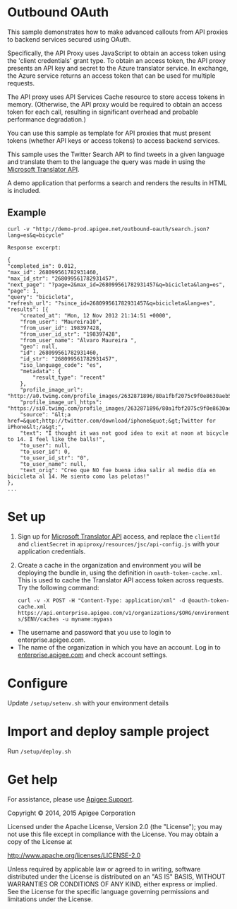 # Outbound OAuth

This sample demonstrates how to make advanced callouts from API 
proxies to backend services secured using OAuth.

Specifically, the API Proxy uses JavaScript to obtain an access 
token using the 'client credentials' grant type. To obtain an access 
token, the API proxy presents an API key and secret to the Azure 
translator service. In exchange, the Azure service returns an access token 
that can be used for multiple requests.

The API proxy uses API Services Cache resource to store access 
tokens in memory.  (Otherwise, the API proxy would be required to obtain 
an access token for each call, resulting in significant overhead and probable 
performance degradation.)

You can use this sample as template for API proxies that must present tokens (whether 
API keys or access tokens) to access backend services.

This sample uses the Twitter Search API to find tweets in a given language and
translate them to the language the query was made in using the
[Microsoft Translator API](http://www.microsofttranslator.com/dev/).

A demo application that performs a search and renders the results in HTML is included.

## Example

    curl -v "http://demo-prod.apigee.net/outbound-oauth/search.json?lang=es&q=bicycle"

    Response excerpt:

    {
    "completed_in": 0.012,
    "max_id": 268099561782931460,
    "max_id_str": "268099561782931457",
    "next_page": "?page=2&max_id=268099561782931457&q=bicicleta&lang=es",
    "page": 1,
    "query": "bicicleta",
    "refresh_url": "?since_id=268099561782931457&q=bicicleta&lang=es",
    "results": [{
        "created_at": "Mon, 12 Nov 2012 21:14:51 +0000",
        "from_user": "Maureira10",
        "from_user_id": 198397428,
        "from_user_id_str": "198397428",
        "from_user_name": "Álvaro Maureira ",
        "geo": null,
        "id": 268099561782931460,
        "id_str": "268099561782931457",
        "iso_language_code": "es",
        "metadata": {
            "result_type": "recent"
        },
        "profile_image_url": "http://a0.twimg.com/profile_images/2632871896/80a1fbf2075c9f0e8630aeb5b8bfcb66_normal.jpeg",
        "profile_image_url_https": "https://si0.twimg.com/profile_images/2632871896/80a1fbf2075c9f0e8630aeb5b8bfcb66_normal.jpeg",
        "source": "&lt;a href=&quot;http://twitter.com/download/iphone&quot;&gt;Twitter for iPhone&lt;/a&gt;",
        "text": "I thought it was not good idea to exit at noon at bicycle to 14. I feel like the balls!",
        "to_user": null,
        "to_user_id": 0,
        "to_user_id_str": "0",
        "to_user_name": null,
        "text_orig": "Creo que NO fue buena idea salir al medio día en bicicleta al 14. Me siento como las pelotas!"
    }, 
    ...

# Set up

1. Sign up for [Microsoft Translator API](http://www.microsofttranslator.com/dev/) access,
and replace the `clientId` and `clientSecret` in `apiproxy/resources/jsc/api-config.js` with your application credentials.

2. Create a cache in the organization and environment you will be deploying the bundle in, using the definition in `oauth-token-cache.xml`. This is used to cache the Translator API access token across requests. Try the following command:

    ```curl -v -X POST -H "Content-Type: application/xml" -d @oauth-token-cache.xml https://api.enterprise.apigee.com/v1/organizations/$ORG/environments/$ENV/caches -u myname:mypass```

* The username and password that you use to login to enterprise.apigee.com.
* The name of the organization in which you have an account. Log in to 
 [enterprise.apigee.com](http://enterprise.apigee.com) and check account settings.

# Configure 

Update `/setup/setenv.sh` with your environment details

# Import and deploy sample project

Run `/setup/deploy.sh`

# Get help

For assistance, please use [Apigee Support](https://community.apigee.com/content/apigee-customer-support).

Copyright © 2014, 2015 Apigee Corporation

Licensed under the Apache License, Version 2.0 (the "License"); you may not use
this file except in compliance with the License. You may obtain a copy
of the License at

http://www.apache.org/licenses/LICENSE-2.0

Unless required by applicable law or agreed to in writing, software
distributed under the License is distributed on an "AS IS" BASIS,
WITHOUT WARRANTIES OR CONDITIONS OF ANY KIND, either express or implied.
See the License for the specific language governing permissions and
limitations under the License.
